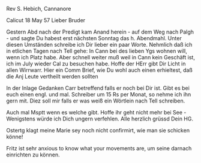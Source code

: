 Rev S. Hebich, Cannanore

 Calicut 18 May 57
Lieber Bruder

Gestern Abd nach der Predigt kam Anand herein - auf dem Weg nach Palgh - und sagte Du habest erst nächsten Sonntag das h. Abendmahl. Unter diesen Umständen schreibe ich Dir lieber ein paar Worte. Nehmlich daß ich in etlichen Tagen nach Tell gehe: In Cann bei des lieben Ygs wohnen will, wenn ich Platz habe. Aber schnell weiter muß weil in Cann kein Geschäft ist, ich im July wieder Cal zu besuchen habe. Hoffe der HErr gibt Dir Licht in allen Wirrwarr. Hier ein Comm Brief, wie Du wohl auch einen erhieltest, daß die Anj Leute vertheilt werden sollten

In der Inlage Gedanken Carr betreffend falls er noch bei Dir ist. 
Gibt es bei euch einen engl. und mal. Schreiber um 15 Rs per Monat, so nehme ich ihn gern mit. Diez soll mir falls er was weiß ein Wörtlein nach Tell schreiben.

Auch mal Msptt wenn es welche gibt. Hoffe ihr geht nicht mehr bei See - Wenigstens würde ich Dich ungern verfehlen. Alle herzlich grüssd  Dein HG.

Ostertg klagt meine Marie sey noch nicht confirmirt, wie man sie schicken könne!

Fritz ist sehr anxious to know what your movements are, um seine darnach einrichten zu können.

